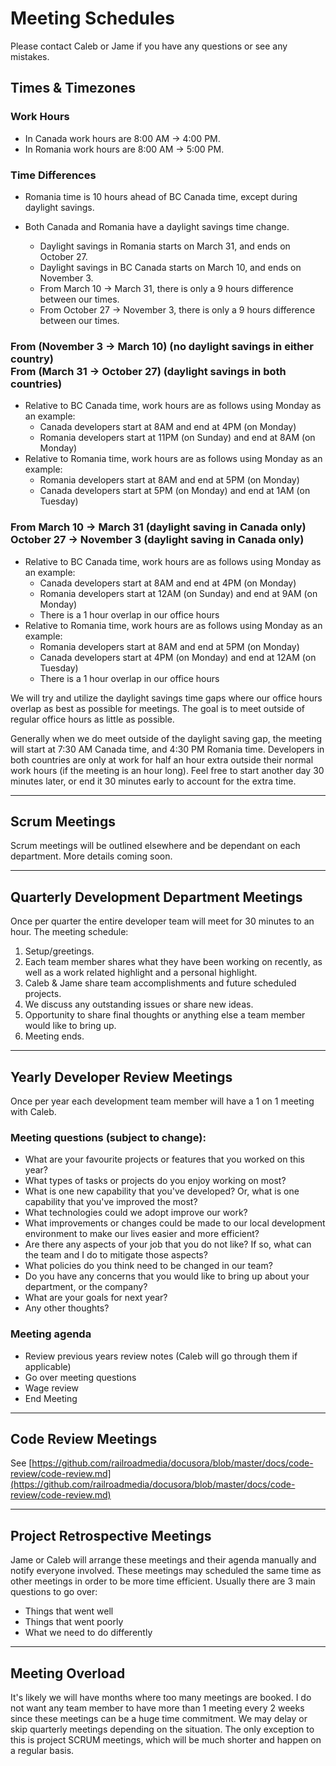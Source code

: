 # Meeting Schedules

Please contact Caleb or Jame if you have any questions or see any mistakes.

## Times & Timezones

### Work Hours

- In Canada work hours are 8:00 AM -> 4:00 PM.
- In Romania work hours are 8:00 AM -> 5:00 PM.

### Time Differences
- Romania time is 10 hours ahead of BC Canada time, except during daylight savings.

- Both Canada and Romania have a daylight savings time change.
    - Daylight savings in Romania starts on March 31, and ends on October 27.
    - Daylight savings in BC Canada starts on March 10, and ends on November 3.
    - From March 10 -> March 31, there is only a 9 hours difference between our times.
    - From October 27 -> November 3, there is only a 9 hours difference between our times.
    
### From (November 3 -> March 10) (no daylight savings in either country) <br> From (March 31 -> October 27) (daylight savings in both countries)

- Relative to BC Canada time, work hours are as follows using Monday as an example:
    - Canada developers start at 8AM and end at 4PM (on Monday)
    - Romania developers start at 11PM (on Sunday) and end at 8AM (on Monday)
- Relative to Romania time, work hours are as follows using Monday as an example:
    - Romania developers start at 8AM and end at 5PM (on Monday)
    - Canada developers start at 5PM (on Monday) and end at 1AM (on Tuesday)
    
### From March 10 -> March 31 (daylight saving in Canada only) <br> October 27 -> November 3 (daylight saving in Canada only)

- Relative to BC Canada time, work hours are as follows using Monday as an example:
    - Canada developers start at 8AM and end at 4PM (on Monday)
    - Romania developers start at 12AM (on Sunday) and end at 9AM (on Monday)
    - There is a 1 hour overlap in our office hours
- Relative to Romania time, work hours are as follows using Monday as an example:
    - Romania developers start at 8AM and end at 5PM (on Monday)
    - Canada developers start at 4PM (on Monday) and end at 12AM (on Tuesday)
    - There is a 1 hour overlap in our office hours

We will try and utilize the daylight savings time gaps where our office hours overlap as best as possible for meetings.  The goal is to meet outside of regular office hours as little as possible.

Generally when we do meet outside of the daylight saving gap, the meeting will start at 7:30 AM Canada time, and 4:30 PM Romania time. Developers in both countries are only at work for half an hour extra outside their normal work hours (if the meeting is an hour long). Feel free to start another day 30 minutes later, or end it 30 minutes early to account for the extra time.

--- 

## Scrum Meetings

Scrum meetings will be outlined elsewhere and be dependant on each department. More details coming soon.

--- 

## Quarterly Development Department Meetings

Once per quarter the entire developer team will meet for 30 minutes to an hour. The meeting schedule:

1. Setup/greetings.
2. Each team member shares what they have been working on recently, as well as a work related highlight and a personal highlight.
3. Caleb & Jame share team accomplishments and future scheduled projects.
4. We discuss any outstanding issues or share new ideas.
5. Opportunity to share final thoughts or anything else a team member would like to bring up. 
6. Meeting ends.

--- 

## Yearly Developer Review Meetings

Once per year each development team member will have a 1 on 1 meeting with Caleb. 

### Meeting questions (subject to change):

- What are your favourite projects or features that you worked on this year?
- What types of tasks or projects do you enjoy working on most?
- What is one new capability that you've developed? Or, what is one capability that you've improved the most? 
- What technologies could we adopt improve our work?
- What improvements or changes could be made to our local development environment to make our lives easier and more efficient?
- Are there any aspects of your job that you do not like? If so, what can the team and I do to mitigate those aspects?
- What policies do you think need to be changed in our team? 
- Do you have any concerns that you would like to bring up about your department, or the company? 
- What are your goals for next year?
- Any other thoughts?

### Meeting agenda

- Review previous years review notes (Caleb will go through them if applicable)
- Go over meeting questions
- Wage review
- End Meeting

--- 

## Code Review Meetings

See [https://github.com/railroadmedia/docusora/blob/master/docs/code-review/code-review.md](https://github.com/railroadmedia/docusora/blob/master/docs/code-review/code-review.md)

--- 

## Project Retrospective Meetings

Jame or Caleb will arrange these meetings and their agenda manually and notify everyone involved. These meetings may scheduled the same time as other meetings in order to be more time efficient. Usually there are 3 main questions to go over:

- Things that went well
- Things that went poorly
- What we need to do differently

--- 

## Meeting Overload

It's likely we will have months where too many meetings are booked. I do not want any team member to have more than 1 meeting every 2 weeks since these meetings can be a huge time commitment. We may delay or skip quarterly meetings depending on the situation. The only exception to this is project SCRUM meetings, which will be much shorter and happen on a regular basis.